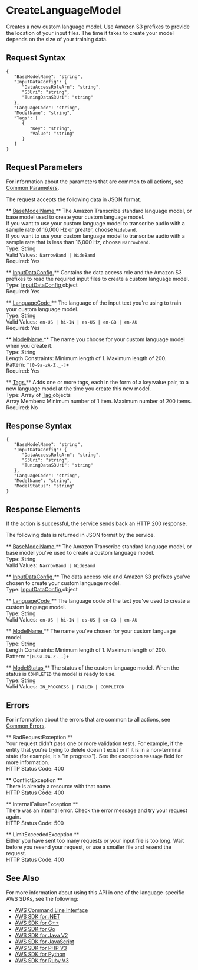 # CreateLanguageModel<a name="API_CreateLanguageModel"></a>

Creates a new custom language model\. Use Amazon S3 prefixes to provide the location of your input files\. The time it takes to create your model depends on the size of your training data\.

## Request Syntax<a name="API_CreateLanguageModel_RequestSyntax"></a>

```
{
   "BaseModelName": "string",
   "InputDataConfig": { 
      "DataAccessRoleArn": "string",
      "S3Uri": "string",
      "TuningDataS3Uri": "string"
   },
   "LanguageCode": "string",
   "ModelName": "string",
   "Tags": [ 
      { 
         "Key": "string",
         "Value": "string"
      }
   ]
}
```

## Request Parameters<a name="API_CreateLanguageModel_RequestParameters"></a>

For information about the parameters that are common to all actions, see [Common Parameters](CommonParameters.md)\.

The request accepts the following data in JSON format\.

 ** [ BaseModelName ](#API_CreateLanguageModel_RequestSyntax) **   <a name="transcribe-CreateLanguageModel-request-BaseModelName"></a>
The Amazon Transcribe standard language model, or base model used to create your custom language model\.  
If you want to use your custom language model to transcribe audio with a sample rate of 16,000 Hz or greater, choose `Wideband`\.  
If you want to use your custom language model to transcribe audio with a sample rate that is less than 16,000 Hz, choose `Narrowband`\.  
Type: String  
Valid Values:` NarrowBand | WideBand`   
Required: Yes

 ** [ InputDataConfig ](#API_CreateLanguageModel_RequestSyntax) **   <a name="transcribe-CreateLanguageModel-request-InputDataConfig"></a>
Contains the data access role and the Amazon S3 prefixes to read the required input files to create a custom language model\.  
Type: [ InputDataConfig ](API_InputDataConfig.md) object  
Required: Yes

 ** [ LanguageCode ](#API_CreateLanguageModel_RequestSyntax) **   <a name="transcribe-CreateLanguageModel-request-LanguageCode"></a>
The language of the input text you're using to train your custom language model\.  
Type: String  
Valid Values:` en-US | hi-IN | es-US | en-GB | en-AU`   
Required: Yes

 ** [ ModelName ](#API_CreateLanguageModel_RequestSyntax) **   <a name="transcribe-CreateLanguageModel-request-ModelName"></a>
The name you choose for your custom language model when you create it\.  
Type: String  
Length Constraints: Minimum length of 1\. Maximum length of 200\.  
Pattern: `^[0-9a-zA-Z._-]+`   
Required: Yes

 ** [ Tags ](#API_CreateLanguageModel_RequestSyntax) **   <a name="transcribe-CreateLanguageModel-request-Tags"></a>
Adds one or more tags, each in the form of a key:value pair, to a new language model at the time you create this new model\.  
Type: Array of [ Tag ](API_Tag.md) objects  
Array Members: Minimum number of 1 item\. Maximum number of 200 items\.  
Required: No

## Response Syntax<a name="API_CreateLanguageModel_ResponseSyntax"></a>

```
{
   "BaseModelName": "string",
   "InputDataConfig": { 
      "DataAccessRoleArn": "string",
      "S3Uri": "string",
      "TuningDataS3Uri": "string"
   },
   "LanguageCode": "string",
   "ModelName": "string",
   "ModelStatus": "string"
}
```

## Response Elements<a name="API_CreateLanguageModel_ResponseElements"></a>

If the action is successful, the service sends back an HTTP 200 response\.

The following data is returned in JSON format by the service\.

 ** [ BaseModelName ](#API_CreateLanguageModel_ResponseSyntax) **   <a name="transcribe-CreateLanguageModel-response-BaseModelName"></a>
The Amazon Transcribe standard language model, or base model you've used to create a custom language model\.  
Type: String  
Valid Values:` NarrowBand | WideBand` 

 ** [ InputDataConfig ](#API_CreateLanguageModel_ResponseSyntax) **   <a name="transcribe-CreateLanguageModel-response-InputDataConfig"></a>
The data access role and Amazon S3 prefixes you've chosen to create your custom language model\.  
Type: [ InputDataConfig ](API_InputDataConfig.md) object

 ** [ LanguageCode ](#API_CreateLanguageModel_ResponseSyntax) **   <a name="transcribe-CreateLanguageModel-response-LanguageCode"></a>
The language code of the text you've used to create a custom language model\.  
Type: String  
Valid Values:` en-US | hi-IN | es-US | en-GB | en-AU` 

 ** [ ModelName ](#API_CreateLanguageModel_ResponseSyntax) **   <a name="transcribe-CreateLanguageModel-response-ModelName"></a>
The name you've chosen for your custom language model\.  
Type: String  
Length Constraints: Minimum length of 1\. Maximum length of 200\.  
Pattern: `^[0-9a-zA-Z._-]+` 

 ** [ ModelStatus ](#API_CreateLanguageModel_ResponseSyntax) **   <a name="transcribe-CreateLanguageModel-response-ModelStatus"></a>
The status of the custom language model\. When the status is `COMPLETED` the model is ready to use\.  
Type: String  
Valid Values:` IN_PROGRESS | FAILED | COMPLETED` 

## Errors<a name="API_CreateLanguageModel_Errors"></a>

For information about the errors that are common to all actions, see [Common Errors](CommonErrors.md)\.

 ** BadRequestException **   
Your request didn't pass one or more validation tests\. For example, if the entity that you're trying to delete doesn't exist or if it is in a non\-terminal state \(for example, it's "in progress"\)\. See the exception `Message` field for more information\.  
HTTP Status Code: 400

 ** ConflictException **   
There is already a resource with that name\.  
HTTP Status Code: 400

 ** InternalFailureException **   
There was an internal error\. Check the error message and try your request again\.  
HTTP Status Code: 500

 ** LimitExceededException **   
Either you have sent too many requests or your input file is too long\. Wait before you resend your request, or use a smaller file and resend the request\.  
HTTP Status Code: 400

## See Also<a name="API_CreateLanguageModel_SeeAlso"></a>

For more information about using this API in one of the language\-specific AWS SDKs, see the following:
+  [ AWS Command Line Interface](https://docs.aws.amazon.com/goto/aws-cli/transcribe-2017-10-26/CreateLanguageModel) 
+  [ AWS SDK for \.NET](https://docs.aws.amazon.com/goto/DotNetSDKV3/transcribe-2017-10-26/CreateLanguageModel) 
+  [ AWS SDK for C\+\+](https://docs.aws.amazon.com/goto/SdkForCpp/transcribe-2017-10-26/CreateLanguageModel) 
+  [ AWS SDK for Go](https://docs.aws.amazon.com/goto/SdkForGoV1/transcribe-2017-10-26/CreateLanguageModel) 
+  [ AWS SDK for Java V2](https://docs.aws.amazon.com/goto/SdkForJavaV2/transcribe-2017-10-26/CreateLanguageModel) 
+  [ AWS SDK for JavaScript](https://docs.aws.amazon.com/goto/AWSJavaScriptSDK/transcribe-2017-10-26/CreateLanguageModel) 
+  [ AWS SDK for PHP V3](https://docs.aws.amazon.com/goto/SdkForPHPV3/transcribe-2017-10-26/CreateLanguageModel) 
+  [ AWS SDK for Python](https://docs.aws.amazon.com/goto/boto3/transcribe-2017-10-26/CreateLanguageModel) 
+  [ AWS SDK for Ruby V3](https://docs.aws.amazon.com/goto/SdkForRubyV3/transcribe-2017-10-26/CreateLanguageModel) 
